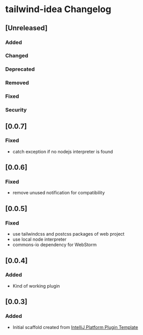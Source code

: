 <!-- Keep a Changelog guide -> https://keepachangelog.com -->

# tailwind-idea Changelog

## [Unreleased]
### Added

### Changed

### Deprecated

### Removed

### Fixed

### Security
## [0.0.7]
### Fixed
- catch exception if no nodejs interpreter is found

## [0.0.6]
### Fixed
- remove unused notification for compatibility

## [0.0.5]
### Fixed
- use tailwindcss and postcss packages of web project
- use local node interpreter
- commons-io dependency for WebStorm

## [0.0.4]
### Added
- Kind of working plugin

## [0.0.3]
### Added
- Initial scaffold created from [IntelliJ Platform Plugin Template](https://github.com/JetBrains/intellij-platform-plugin-template)

